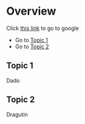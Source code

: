 # Overview

Click [this link](https://google.com) to go to google

- Go to [Topic 1](#topic-1)
- Go to [Topic 2](#topic-2)

## Topic 1

Dado

## Topic 2

Dragutin

